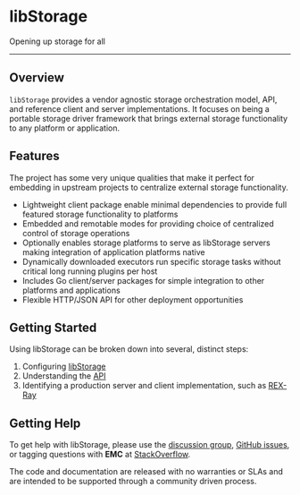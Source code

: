 # libStorage

Opening up storage for all

---

## Overview
`libStorage` provides a vendor agnostic storage orchestration model,
API, and reference client and server implementations. It focuses on being a
portable storage driver framework that brings external storage functionality to
any platform or application.

## Features
The project has some very unique qualities that make it perfect for embedding
in upstream projects to centralize external storage functionality.

- Lightweight client package enable minimal dependencies to provide full
featured storage functionality to platforms
- Embedded and remotable modes for providing choice of centralized control of
storage operations
- Optionally enables storage platforms to serve as libStorage servers making
integration of application platforms native
- Dynamically downloaded executors run specific storage tasks without critical
long running plugins per host
- Includes Go client/server packages for simple integration to other platforms
and applications
- Flexible HTTP/JSON API for other deployment opportunities

## Getting Started
Using libStorage can be broken down into several, distinct steps:

1. Configuring [libStorage](./user-guide/config.md)
2. Understanding the [API](http://docs.libstorage.apiary.io)
3. Identifying a production server and client implementation, such as
   [REX-Ray](https://rexray.rtfd.org)

## Getting Help
To get help with libStorage, please use the
[discussion group](https://groups.google.com/forum/#!forum/emccode-users),
[GitHub issues](https://github.com/emccode/libstorage/issues), or tagging
questions with **EMC** at [StackOverflow](https://stackoverflow.com).

The code and documentation are released with no warranties or SLAs and are
intended to be supported through a community driven process.
